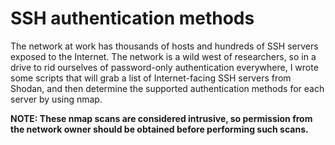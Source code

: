  # SSH authentication methods

The network at work has thousands of hosts and hundreds of SSH servers
exposed to the Internet. The network is a wild west of researchers,
so in a drive to rid ourselves of password-only authentication
everywhere, I wrote some scripts that will grab a list of 
Internet-facing SSH servers from Shodan, and then determine
the supported authentication methods for each server by
using nmap.

**NOTE: These nmap scans are considered intrusive, so
permission from the network owner should be obtained 
before performing such scans.**

